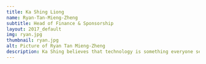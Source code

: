```yaml
---
title: Ka Shing Liong
name: Ryan-Tan-Mieng-Zheng
subtitle: Head of Finance & Sponsorship
layout: 2017_default
img: ryan.jpg
thumbnail: ryan.jpg
alt: Picture of Ryan Tan Mieng-Zheng
description: Ka Shing believes that technology is something everyone sees and hears, but few understands. The game-changing innovations that recently hit the market wowed many with their convenience, but not many know about how these technologies came to be. With this in mind, he is keen on bringing MSTC to students looking to test the waters with the technology sector. He hopes to build MSTC 2018 upon the successes of its predecessors and continue to connect students to the industry. This second year Electronics and Electrical Engineering student at UCL codes odd programs during his free time!
---
```

